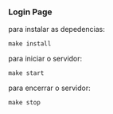 ### Login Page

para instalar as depedencias:

```
make install
```

para iniciar o servidor:

```
make start
```

para encerrar o servidor:

```
make stop
```
